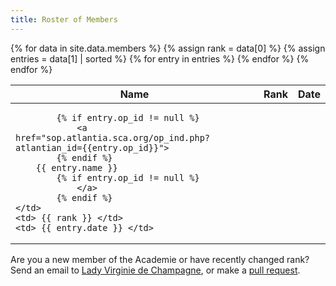 ```yaml
---
title: Roster of Members
---
```


<table class="pure-table pure-table-bordered sortable" width="100%">
<thead>
<tr>
   <th> Name </th>
   <th> Rank </th>
   <th> Date </th>
</tr>
</thead>
<tbody>
{% for data in site.data.members %}
{% assign rank = data[0] %}
{% assign entries = data[1] | sorted %}
{% for entry in entries %}
<tr>
	<td>

    		{% if entry.op_id != null %}
       			<a href="sop.atlantia.sca.org/op_ind.php?atlantian_id={{entry.op_id}}">
    		{% endif %}
		{{ entry.name }}
    		{% if entry.op_id != null %}
       			</a>
    		{% endif %}
	</td>
	<td> {{ rank }} </td>
	<td> {{ entry.date }} </td>
</tr>
{% endfor %}
{% endfor %}
</tbody>
</table>


Are you a new member of the Academie or have recently changed rank?  Send an email to [Lady Virginie de Champagne](mailto:vvdelaitre@gmail.com), or make a [pull request](https://github.com/academie-de-espee/academie-de-espee.github.io/pulls).


<script src="/js/sorttable.js"></script>
